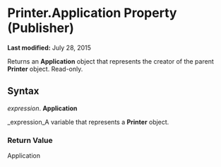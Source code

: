 
# Printer.Application Property (Publisher)

 **Last modified:** July 28, 2015

Returns an  **Application** object that represents the creator of the parent **Printer** object. Read-only.

## Syntax

 _expression_. **Application**

 _expression_A variable that represents a  **Printer** object.


### Return Value

Application

